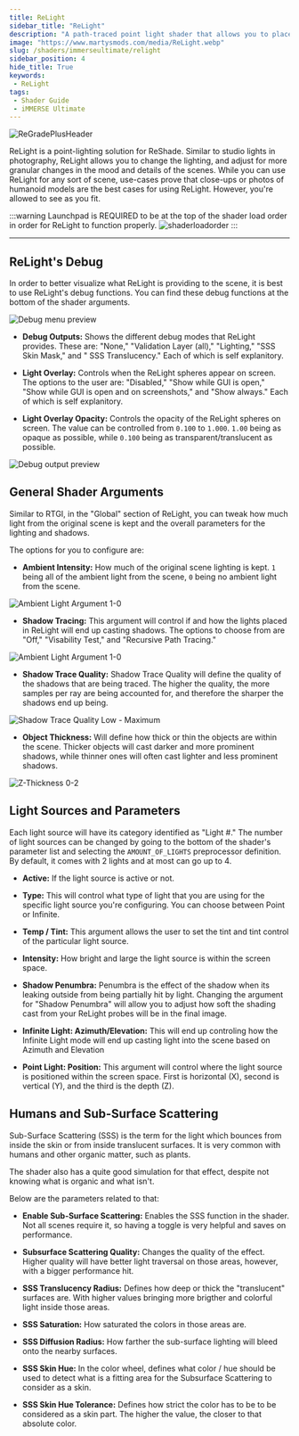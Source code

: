 ```yaml
---
title: ReLight
sidebar_title: "ReLight"
description: "A path-traced point light shader that allows you to place a point of light arbitrarily within the screenspace."
image: "https://www.martysmods.com/media/ReLight.webp"
slug: /shaders/immerseultimate/relight
sidebar_position: 4
hide_title: True
keywords: 
 - ReLight
tags:
 - Shader Guide
 - iMMERSE Ultimate
---
```


![ReGradePlusHeader](./images/ReLightHeader.webp)

ReLight is a point-lighting solution for ReShade. Similar to studio lights in photography, ReLight allows you to change the lighting, and adjust for more granular changes in the mood and details of the scenes. While you can use ReLight for any sort of scene, use-cases prove that close-ups or photos of humanoid models are the best cases for using ReLight. However, you're allowed to see as you fit.

:::warning
Launchpad is REQUIRED to be at the top of the shader load order in order for ReLight to function properly.
![shaderloadorder](./images/relightloadorder.webp)
:::

---

## ReLight's Debug

In order to better visualize what ReLight is providing to the scene, it is best to use ReLight's debug functions. You can find these debug functions at the bottom of the shader arguments.

![Debug menu preview](./images/relight-debug-menu.png)

* **Debug Outputs:** Shows the different debug modes that ReLight provides. These are: "None," "Validation Layer (all)," "Lighting," "SSS Skin Mask," and " SSS Translucency." Each of which is self explanitory.

* **Light Overlay:** Controls when the ReLight spheres appear on screen. The options to the user are: "Disabled," "Show while GUI is open," "Show while GUI is open and on screenshots," and "Show always." Each of which is self explanitory.

* **Light Overlay Opacity:** Controls the opacity of the ReLight spheres on screen. The value can be controlled from `0.100` to `1.000`. `1.00` being as opaque as possible, while `0.100` being as transparent/translucent as possible.

![Debug output preview](./images/relight-debug.png)

## General Shader Arguments

Similar to RTGI, in the "Global" section of ReLight, you can tweak how much light from the original scene is kept and the overall parameters for the lighting and shadows.

The options for you to configure are:

* **Ambient Intensity:** How much of the original scene lighting is kept. `1` being all of the ambient light from the scene, `0` being no ambient light from the scene.

![Ambient Light Argument 1-0](./images/ambient-light-slider.png)

* **Shadow Tracing:** This argument will control if and how the lights placed in ReLight will end up casting shadows. The options to choose from are "Off," "Visability Test," and "Recursive Path Tracing."

![Ambient Light Argument 1-0](./images/relight-shadow-tracing-type.png)

* **Shadow Trace Quality:** Shadow Trace Quality will define the quality of the shadows that are being traced. The higher the quality, the more samples per ray are being accounted for, and therefore the sharper the shadows end up being.

![Shadow Trace Quality Low - Maximum](./images/relight-shadow-quality.png)

* **Object Thickness:** Will define how thick or thin the objects are within the scene. Thicker objects will cast darker and more prominent shadows, while thinner ones will often cast lighter and less prominent shadows.

![Z-Thickness 0-2](./images/relight-z-thickness.png)

## Light Sources and Parameters

Each light source will have its category identified as "Light #." The number of light sources can be changed by going to the bottom of the shader's parameter list and selecting the `AMOUNT_OF_LIGHTS` preprocessor definition. By default, it comes with 2 lights and at most can go up to 4.

* **Active:** If the light source is active or not.

* **Type:** This will control what type of light that you are using for the specific light source you're configuring. You can choose between Point or Infinite.

* **Temp / Tint:** This argument allows the user to set the tint and tint control of the particular light source.

* **Intensity:** How bright and large the light source is within the screen space.

* **Shadow Penumbra:** Penumbra is the effect of the shadow when its leaking outside from being partially hit by light. Changing the argument for "Shadow Penumbra" will allow you to adjust how soft the shading cast from your ReLight probes will be in the final image.

* **Infinite Light: Azimuth/Elevation:** This will end up controling how the Infinite Light mode will end up casting light into the scene based on Azimuth and Elevation

* **Point Light: Position:** This argument will control where the light source is positioned within the screen space. First is horizontal (X), second is vertical (Y), and the third is the depth (Z).

## Humans and Sub-Surface Scattering

Sub-Surface Scattering (SSS) is the term for the light which bounces from inside the skin or from inside translucent surfaces. It is very common with humans and other organic matter, such as plants.

The shader also has a quite good simulation for that effect, despite not knowing what is organic and what isn't.

Below are the parameters related to that:

* **Enable Sub-Surface Scattering:** Enables the SSS function in the shader. Not all scenes require it, so having a toggle is very helpful and saves on performance.

* **Subsurface Scattering Quality:** Changes the quality of the effect. Higher quality will have better light traversal on those areas, however, with a bigger performance hit.

* **SSS Translucency Radius:** Defines how deep or thick the "translucent" surfaces are. With higher values bringing more brigther and colorful light inside those areas.

* **SSS Saturation:** How saturated the colors in those areas are.

* **SSS Diffusion Radius:** How farther the sub-surface lighting will bleed onto the nearby surfaces.

* **SSS Skin Hue:** In the color wheel, defines what color / hue should be used to detect what is a fitting area for the Subsurface Scattering to consider as a skin.

* **SSS Skin Hue Tolerance:** Defines how strict the color has to be to be considered as a skin part. The higher the value, the closer to that absolute color.